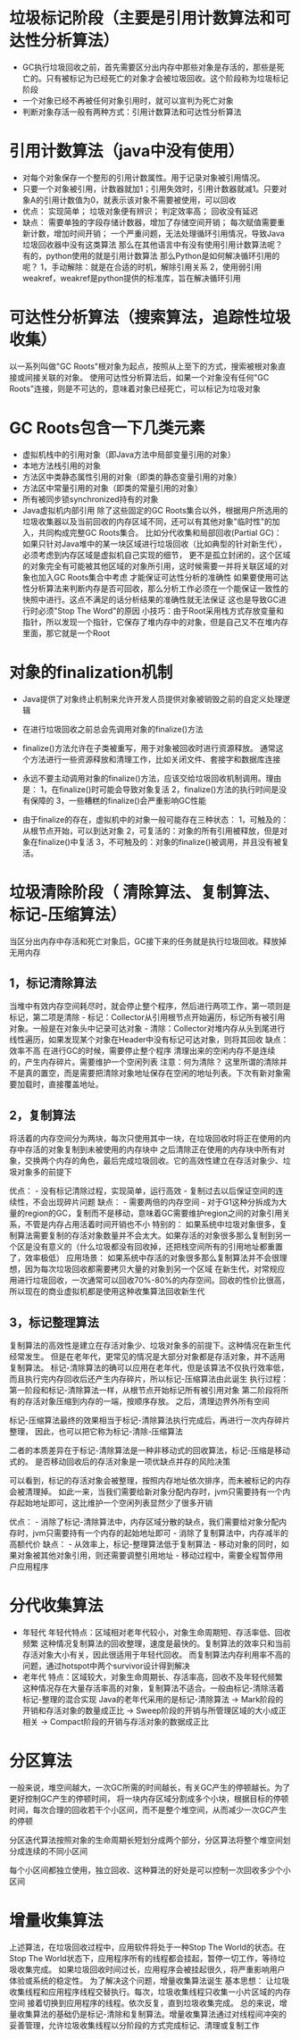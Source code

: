 # 垃圾标记阶段（主要是引用计数算法和可达性分析算法）
- GC执行垃圾回收之前，首先需要区分出内存中那些对象是存活的，那些是死亡的。只有被标记为已经死亡的对象才会被垃圾回收。这个阶段称为垃圾标记阶段
- 一个对象已经不再被任何对象引用时，就可以宣判为死亡对象
- 判断对象存活一般有两种方式：引用计数算法和可达性分析算法

# 引用计数算法（java中没有使用）
- 对每个对象保存一个整形的引用计数属性。用于记录对象被引用情况。
- 只要一个对象被引用，计数器就加1；引用失效时，引用计数器就减1。只要对象A的引用计数值为0，就表示该对象不需要被使用，可以回收
- 优点：
    实现简单；
    垃圾对象便有辨识；
    判定效率高；
    回收没有延迟
- 缺点：
    需要单独的字段存储计数器，增加了存储空间开销；
    每次赋值需要重新计数，增加时间开销；
    一个严重问题，无法处理循环引用情况，导致Java垃圾回收器中没有这类算法
那么在其他语言中有没有使用引用计数算法呢？
    有的，python使用的就是引用计数算法
    那么Python是如何解决循环引用的呢？
        1，手动解除：就是在合适的时机，解除引用关系
        2，使用弱引用weakref，weakref是python提供的标准库，旨在解决循环引用
    
# 可达性分析算法（搜索算法，追踪性垃圾收集）
以一系列叫做"GC Roots"根对象为起点，按照从上至下的方式，搜索被根对象直接或间接关联的对象。
使用可达性分析算法后，如果一个对象没有任何"GC Roots"连接，则是不可达的，意味着对象已经死亡，可以标记为垃圾对象


# GC Roots包含一下几类元素
- 虚拟机栈中的引用对象（即Java方法中局部变量引用的对象）
- 本地方法栈引用的对象
- 方法区中类静态属性引用的对象（即类的静态变量引用的对象）
- 方法区中常量引用的对象（即类的常量引用的对象）
- 所有被同步锁synchronized持有的对象
- Java虚拟机内部引用
除了这些固定的GC Roots集合以外，根据用户所选用的垃圾收集器以及当前回收的内存区域不同，还可以有其他对象"临时性"的加入，共同构成完整GC Roots集合。
比如分代收集和局部回收(Partial GC)：
    如果只针对Java堆中的某一块区域进行垃圾回收（比如典型的针对新生代），必须考虑到内存区域是虚拟机自己实现的细节，
    更不是孤立封闭的，这个区域的对象完全有可能被其他区域的对象所引用，这时候需要一并将关联区域的对象也加入GC Roots集合中考虑
    才能保证可达性分析的准确性
如果要使用可达性分析算法来判断内存是否可回收，那么分析工作必须在一个能保证一致性的快照中进行。这点不满足的话分析结果的准确性就无法保证
这也是导致GC进行时必须"Stop The Word"的原因
小技巧：由于Root采用栈方式存放变量和指针，所以发现一个指针，它保存了堆内存中的对象，但是自己又不在堆内存里面，那它就是一个Root 

# 对象的finalization机制
- Java提供了对象终止机制来允许开发人员提供对象被销毁之前的自定义处理逻辑
- 在进行垃圾回收之前总会先调用对象的finalize()方法
- finalize()方法允许在子类被重写，用于对象被回收时进行资源释放。
    通常这个方法进行一些资源释放和清理工作，比如关闭文件、套接字和数据库连接
    
- 永远不要主动调用对象的finalize()方法，应该交给垃圾回收机制调用。理由是：
    1，在finalize()时可能会导致对象复活
    2，finalize()方法的执行时间是没有保障的
    3，一些糟糕的finalize()会严重影响GC性能
    
- 由于finalize的存在，虚拟机中的对象一般可能存在三种状态：
    1，可触及的：从根节点开始，可以到达对象
    2，可复活的：对象的所有引用被释放，但是对象在finalize()中复活
    3，不可触及的：对象的finalize()被调用，并且没有被复活。
    








# 垃圾清除阶段（ 清除算法、复制算法、标记-压缩算法）
当区分出内存中存活和死亡对象后，GC接下来的任务就是执行垃圾回收。释放掉无用内存

## 1，标记清除算法
当堆中有效内存空间耗尽时，就会停止整个程序，然后进行两项工作，第一项则是标记，第二项是清除
    - 标记：Collector从引用根节点开始遍历，标记所有被引用对象。一般是在对象头中记录可达对象
    - 清除：Collector对堆内存从头到尾进行线性遍历，如果发现某个对象在Header中没有标记可达对象，则将其回收
缺点：
    效率不高
    在进行GC的时候，需要停止整个程序
    清理出来的空闲内存不是连续的，产生内存碎片。需要维护一个空闲列表
注意：何为清除？
    这里所谓的清除并不是真的置空，而是需要把清除对象地址保存在空闲的地址列表。下次有新对象需要加载时，直接覆盖地址。
    
## 2，复制算法
将活着的内存空间分为两块，每次只使用其中一块，在垃圾回收时将正在使用的内存中存活的对象复制到未被使用的内存块中
之后清除正在使用的内存块中所有对象，交换两个内存的角色，最后完成垃圾回收。它的高效性建立在存活对象少、垃圾对象多的前提下

优点：
    - 没有标记清除过程，实现简单，运行高效
    - 复制过去以后保证空间的连续性，不会出现碎片问题
缺点：
    - 需要两倍的内存空间
    - 对于G1这种分拆成为大量的region的GC，复制而不是移动，意味着GC需要维护region之间的对象引用关系，不管是内存占用活着时间开销也不小
特别的：
    如果系统中垃圾对象很多，复制算法需要复制的存活对象数量并不会太大。如果存活的对象很多那么复制到另一个区是没有意义的（什么垃圾都没有回收掉，还把栈空间所有的引用地址都重置了，效率极低）
应用场景：
    如果系统中存活的对象很多那么复制算法并不会很理想，因为每次垃圾回收都需要拷贝大量的对象到另一个区域
    在新生代，对常规应用进行垃圾回收，一次通常可以回收70%-80%的内存空间。回收的性价比很高，所以现在的商业虚拟机都是使用这种收集算法回收新生代


## 3，标记整理算法
复制算法的高效性是建立在存活对象少、垃圾对象多的前提下。这种情况在新生代经常发生。
但是在老年代，更常见的情况是大部分对象都是存活对象，并不适用复制算法。
标记-清除算法的确可以应用在老年代，但是该算法不仅执行效率低，而且执行完内存回收后还产生内存碎片，所以标记-压缩算法由此诞生
执行过程：
    第一阶段和标记-清除算法一样，从根节点开始标记所有被引用对象
    第二阶段将所有的存活对象压缩到内存的一端，按顺序存放。
    之后，清理边界外所有空间
    
标记-压缩算法最终的效果相当于标记-清除算法执行完成后，再进行一次内存碎片整理，
因此，也可以把它称为标记-清除-压缩算法

二者的本质差异在于标记-清除算法是一种非移动式的回收算法，标记-压缩是移动式的。
是否移动回收后的存活对象是一项优缺点并存的风险决策

可以看到，标记的存活对象会被整理，按照内存地址依次排序，而未被标记的内存会被清理掉。
如此一来，当我们需要给新对象分配内存时，jvm只需要持有一个内存起始地址即可，这比维护一个空闲列表显然少了很多开销

优点：
    - 消除了标记-清除算法中，内存区域分散的缺点，我们需要给对象分配内存时，jvm只需要持有一个内存的起始地址即可
    - 消除了复制算法中，内存减半的高额代价
缺点：
    - 从效率上，标记-整理算法低于复制算法
    - 移动对象的同时，如果对象被其他对象引用，则还需要调整引用地址
    - 移动过程中，需要全程暂停用户应用程序
    
# 分代收集算法
- 年轻代
    年轻代特点：区域相对老年代较小，对象生命周期短、存活率低、回收频繁
    这种情况复制算法的回收整理，速度是最快的。复制算法的效率只和当前存活对象大小有关，因此很适用于年轻代回收。
    而复制算法内存利用率不高的问题，通过hotspot中两个survivor设计得到解决
- 老年代
    特点：区域较大，对象生命周期长、存活率高，回收不及年轻代频繁
    这种情况存在大量存活率高的对象，复制算法不适合。一般由标记-清除活着标记-整理的混合实现
    Java的老年代采用的是标记-清除算法
        -> Mark阶段的开销和存活对象的数量成正比
        -> Sweep阶段的开销与所管理区域的大小成正相关
        -> Compact阶段的开销与存活对象的数据成正比
        
# 分区算法
一般来说，堆空间越大，一次GC所需的时间越长，有关GC产生的停顿越长。为了更好控制GC产生的停顿时间，
将一块内存区域分割成多个小块，根据目标的停顿时间，每次合理的回收若干个小区间，而不是整个堆空间，从而减少一次GC产生的停顿

分区迭代算法按照对象的生命周期长短划分成两个部分，分区算法将整个堆空间划分成连续的不同小区间

每个小区间都独立使用，独立回收、这种算法的好处是可以控制一次回收多少个小区间

# 增量收集算法
上述算法，在垃圾回收过程中，应用软件将处于一种Stop The World的状态。在Stop The World状态下，应用程序所有的线程都会挂起，暂停一切工作，等待垃圾收集完成。
如果垃圾回收时间过长，应用程序会被挂起很久，将严重影响用户体验或系统的稳定性。
为了解决这个问题，增量收集算法诞生
基本思想：
    让垃圾收集线程和应用程序线程交替执行。每次，垃圾收集线程只收集一小片区域的内存空间
    接着切换到应用程序的线程。依次反复，直到垃圾收集完成。
    总的来说，增量收集算法的基础仍是标记-清除和复制算法。增量收集算法通过对线程间冲突的妥善管理，允许垃圾收集线程以分阶段的方式完成标记、清理或复制工作
    
    


          